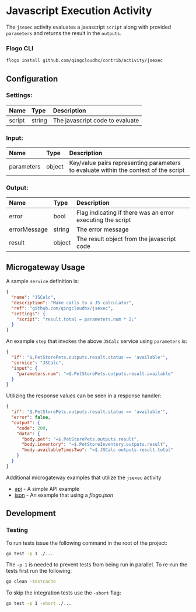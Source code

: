 <!--
title: JSExec
weight: 4616
-->

# Javascript Execution Activity

The `jsexec` activity evaluates a javascript `script` along with provided `parameters` and returns the result in the `outputs`.

### Flogo CLI
```bash
flogo install github.com/qingcloudhx/contrib/activity/jsexec
```

## Configuration

### Settings:

| Name   | Type   | Description
|:---    | :---   | :---   
| script | string | The javascript code to evaluate |

### Input:

| Name       | Type   | Description
|:---        | :---   | :---   
| parameters | object | Key/value pairs representing parameters to evaluate within the context of the script  |

### Output:

| Name         | Type     | Description
|:---          | :---     | :---   
| error        | bool   | Flag indicating if there was an error executing the script |
| errorMessage | string | The error message |
| result       | object | The result object from the javascript code  |

## Microgateway Usage

A sample `service` definition is:

```json
{
  "name": "JSCalc",
  "description": "Make calls to a JS calculator",
  "ref": "github.com/qingcloudhx/jsexec",
  "settings": {
    "script": "result.total = parameters.num * 2;"
  }
}
```

An example `step` that invokes the above `JSCalc` service using `parameters` is:

```json
{
  "if": "$.PetStorePets.outputs.result.status == 'available'",
  "service": "JSCalc",
  "input": {
    "parameters.num": "=$.PetStorePets.outputs.result.available"
  }
}
```

Utilizing the response values can be seen in a response handler:

```json
{
  "if": "$.PetStorePets.outputs.result.status == 'available'",
  "error": false,
  "output": {
    "code": 200,
    "data": {
      "body.pet": "=$.PetStorePets.outputs.result",
      "body.inventory": "=$.PetStoreInventory.outputs.result",
      "body.availableTimesTwo": "=$.JSCalc.outputs.result.total"
    }
  }
}
```
Additional microgateway examples that utilize the `jsexec` activity

* [api](examples/microgateway/api/README.md) - A simple API example
* [json](examples/microgateway/api/README.md) - An example that using a  _flogo.json_
 
## Development

### Testing

To run tests issue the following command in the root of the project:

```bash
go test -p 1 ./...
```

The `-p 1` is needed to prevent tests from being run in parallel. To re-run the tests first run the following:

```bash
go clean -testcache
```

To skip the integration tests use the `-short` flag:

```bash
go test -p 1 -short ./...
```